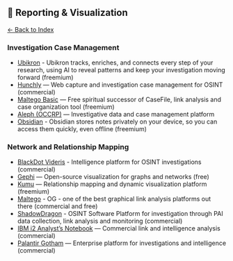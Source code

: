 ## 📝 Reporting & Visualization

[← Back to Index](../README.md)

### Investigation Case Management
- [Ubikron](https://www.ubikron.com/) - Ubikron tracks, enriches, and connects every step of your research, using AI to reveal patterns and keep your investigation moving forward (freemium)
- [Hunchly](https://www.hunch.ly/) — Web capture and investigation case management for OSINT (commercial)
- [Maltego Basic](https://www.maltego.com/pricing/) — Free spiritual successor of CaseFile, link analysis and case organization tool (freemium)  
- [Aleph (OCCRP)](https://data.occrp.org/) — Investigative data and case management platform
- [Obsidian](https://obsidian.md/) - Obsidian stores notes privately on your device, so you can access them quickly, even offline (freemium)

### Network and Relationship Mapping
- [BlackDot Videris](https://blackdotsolutions.com/videris) - Intelligence platform for OSINT investigations (commercial)
- [Gephi](https://gephi.org/) — Open-source visualization for graphs and networks (free)  
- [Kumu](https://kumu.io/) — Relationship mapping and dynamic visualization platform (freemium)
- [Maltego](https://maltego.com) - OG - one of the best graphical link analysis platforms out there (commercial and free)
- [ShadowDragon](https://shadowdragon.io) - OSINT Software Platform for investigation through PAI data collection, link analysis and monitoring (commercial)
- [IBM i2 Analyst’s Notebook](https://www.ibm.com/products/i2-analyze) — Commercial link and intelligence analysis (commercial)  
- [Palantir Gotham](https://www.palantir.com/gotham/) — Enterprise platform for investigations and intelligence (commercial)  
